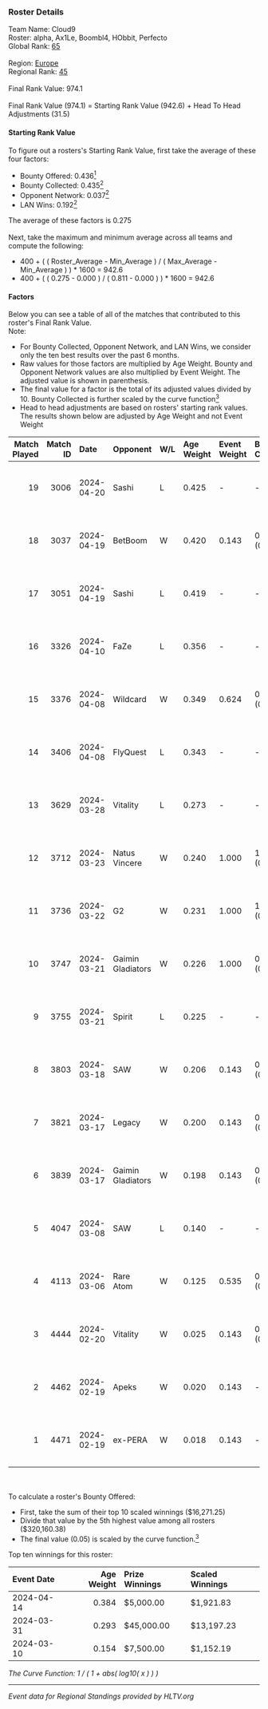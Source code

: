 ### Roster Details<br />
Team Name: Cloud9<br />
Roster: alpha, Ax1Le, Boombl4, HObbit, Perfecto<br />
Global Rank: [65](../standings_global.md)<br />
<br />
Region: [Europe]( ../standings_europe.md)<br />
Regional Rank: [45]( ../standings_europe.md)<br />
<br />
Final Rank Value:  974.1<br />
<br />
Final Rank Value (974.1) = Starting Rank Value (942.6) + Head To Head Adjustments (31.5)<br />

#### Starting Rank Value<br />
To figure out a rosters's Starting Rank Value, first take the average of these four factors:<br />
- Bounty Offered: 0.436[<sup>1</sup>](#table2)
- Bounty Collected: 0.435[<sup>2</sup>](#table1)
- Opponent Network: 0.037[<sup>2</sup>](#table1)
- LAN Wins: 0.192[<sup>2</sup>](#table1)

The average of these factors is 0.275<br />
<br />
Next, take the maximum and minimum average across all teams and compute the following:<br />
- 400 + ( ( Roster_Average - Min_Average ) / ( Max_Average - Min_Average ) ) * 1600 = 942.6
- 400 + ( ( 0.275 - 0.000 ) / ( 0.811 - 0.000 ) ) * 1600 = 942.6


#### Factors<br />
Below you can see a table of all of the matches that contributed to this roster's Final Rank Value.<br />
Note:<br />

- For Bounty Collected, Opponent Network, and LAN Wins, we consider only the ten best results over the past 6 months.
- Raw values for those factors are multiplied by Age Weight. Bounty and Opponent Network values are also multiplied by Event Weight. The adjusted value is shown in parenthesis.
- The final value for a factor is the total of its adjusted values divided by 10. Bounty Collected is further scaled by the curve function[<sup>3</sup>](#curveFunction)
- Head to head adjustments are based on rosters' starting rank values. The results shown below are adjusted by Age Weight and not Event Weight
<span id="table1"></span><br />


| Match Played | Match ID | Date       | Opponent          | W/L | Age Weight | Event Weight | Bounty Collected | Opponent Network | LAN Wins  | H2H Adj. | Roster                                       |
| -: | -: | :- | :- | :- | :- | :- | :- | :- | :- | -: | :- |
|           19 |     3006 | 2024-04-20 | Sashi             | L   | 0.425      | -            | -                | -                | -         |    -4.41 | alpha, Ax1Le, Boombl4, HObbit, Perfecto      |
|           18 |     3037 | 2024-04-19 | BetBoom           | W   | 0.420      | 0.143        | 0.223 (0.013)    | 0.456 (0.027)    | -         |    11.56 | alpha, Ax1Le, Boombl4, HObbit, Perfecto      |
|           17 |     3051 | 2024-04-19 | Sashi             | L   | 0.419      | -            | -                | -                | -         |    -4.29 | alpha, Ax1Le, Boombl4, HObbit, Perfecto      |
|           16 |     3326 | 2024-04-10 | FaZe              | L   | 0.356      | -            | -                | -                | -         |    -0.17 | Ax1Le, Boombl4, electroNic, HObbit, Perfecto |
|           15 |     3376 | 2024-04-08 | Wildcard          | W   | 0.349      | 0.624        | 0.005 (0.001)    | -                | 1 (0.349) |     0.95 | Ax1Le, Boombl4, electroNic, HObbit, Perfecto |
|           14 |     3406 | 2024-04-08 | FlyQuest          | L   | 0.343      | -            | -                | -                | -         |    -3.74 | Ax1Le, Boombl4, electroNic, HObbit, Perfecto |
|           13 |     3629 | 2024-03-28 | Vitality          | L   | 0.273      | -            | -                | -                | -         |    -0.07 | Ax1Le, Boombl4, electroNic, HObbit, Perfecto |
|           12 |     3712 | 2024-03-23 | Natus Vincere     | W   | 0.240      | 1.000        | 1.000 (0.240)    | 0.415 (0.100)    | 1 (0.240) |     7.54 | Ax1Le, Boombl4, electroNic, HObbit, Perfecto |
|           11 |     3736 | 2024-03-22 | G2                | W   | 0.231      | 1.000        | 1.000 (0.231)    | 0.525 (0.121)    | 1 (0.231) |     7.26 | Ax1Le, Boombl4, electroNic, HObbit, Perfecto |
|           10 |     3747 | 2024-03-21 | Gaimin Gladiators | W   | 0.226      | 1.000        | 0.032 (0.007)    | 0.326 (0.074)    | 1 (0.226) |     3.21 | Ax1Le, Boombl4, electroNic, HObbit, Perfecto |
|            9 |     3755 | 2024-03-21 | Spirit            | L   | 0.225      | -            | -                | -                | -         |    -0.06 | Ax1Le, Boombl4, electroNic, HObbit, Perfecto |
|            8 |     3803 | 2024-03-18 | SAW               | W   | 0.206      | 0.143        | 0.094 (0.003)    | 0.624 (0.018)    | 1 (0.206) |     6.15 | Ax1Le, Boombl4, electroNic, HObbit, Perfecto |
|            7 |     3821 | 2024-03-17 | Legacy            | W   | 0.200      | 0.143        | 0.114 (0.003)    | 0.591 (0.017)    | 1 (0.200) |     3.34 | Ax1Le, Boombl4, electroNic, HObbit, Perfecto |
|            6 |     3839 | 2024-03-17 | Gaimin Gladiators | W   | 0.198      | 0.143        | 0.032 (0.001)    | 0.326 (0.009)    | 1 (0.198) |     2.80 | Ax1Le, Boombl4, electroNic, HObbit, Perfecto |
|            5 |     4047 | 2024-03-08 | SAW               | L   | 0.140      | -            | -                | -                | -         |    -0.22 | Ax1Le, Boombl4, electroNic, HObbit, Perfecto |
|            4 |     4113 | 2024-03-06 | Rare Atom         | W   | 0.125      | 0.535        | 0.002 (0.000)    | -                | -         |     0.37 | Ax1Le, Boombl4, electroNic, HObbit, Perfecto |
|            3 |     4444 | 2024-02-20 | Vitality          | W   | 0.025      | 0.143        | 0.606 (0.002)    | 0.424 (0.002)    | 1 (0.025) |     0.79 | Ax1Le, Boombl4, electroNic, HObbit, Perfecto |
|            2 |     4462 | 2024-02-19 | Apeks             | W   | 0.020      | 0.143        | -                | 0.135 (0.000)    | 1 (0.020) |     0.22 | Ax1Le, Boombl4, electroNic, HObbit, Perfecto |
|            1 |     4471 | 2024-02-19 | ex-PERA           | W   | 0.018      | 0.143        | -                | 0.449 (0.001)    | 1 (0.018) |     0.26 | Ax1Le, Boombl4, electroNic, HObbit, Perfecto |

<br />
<span id="table2"></span><br />
To calculate a roster's Bounty Offered:<br />

- First, take the sum of their top 10 scaled winnings ($16,271.25)
- Divide that value by the 5th highest value among all rosters ($320,160.38)
- The final value (0.05) is scaled by the curve function.[<sup>3</sup>](#curveFunction)

Top ten winnings for this roster:<br />

| Event Date | Age Weight | Prize Winnings | Scaled Winnings |
| :- | -: | :- | :- |
| 2024-04-14 |      0.384 | $5,000.00      | $1,921.83       |
| 2024-03-31 |      0.293 | $45,000.00     | $13,197.23      |
| 2024-03-10 |      0.154 | $7,500.00      | $1,152.19       |


<span id="curveFunction"></span>_The Curve Function: 1 / ( 1 + abs( log10( x ) ) )_<br />

---
_Event data for Regional Standings provided by HLTV.org_<br />

